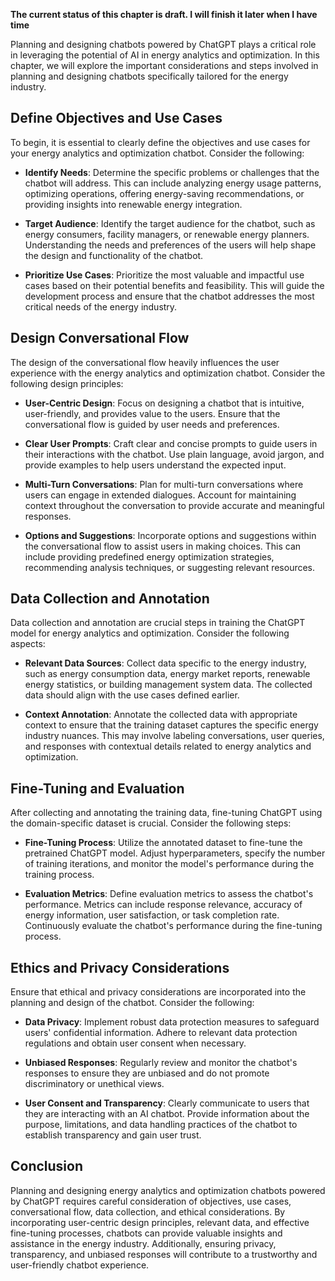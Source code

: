 **The current status of this chapter is draft. I will finish it later when I have time**

Planning and designing chatbots powered by ChatGPT plays a critical role in leveraging the potential of AI in energy analytics and optimization. In this chapter, we will explore the important considerations and steps involved in planning and designing chatbots specifically tailored for the energy industry.

**Define Objectives and Use Cases**
-----------------------------------

To begin, it is essential to clearly define the objectives and use cases for your energy analytics and optimization chatbot. Consider the following:

* **Identify Needs**: Determine the specific problems or challenges that the chatbot will address. This can include analyzing energy usage patterns, optimizing operations, offering energy-saving recommendations, or providing insights into renewable energy integration.

* **Target Audience**: Identify the target audience for the chatbot, such as energy consumers, facility managers, or renewable energy planners. Understanding the needs and preferences of the users will help shape the design and functionality of the chatbot.

* **Prioritize Use Cases**: Prioritize the most valuable and impactful use cases based on their potential benefits and feasibility. This will guide the development process and ensure that the chatbot addresses the most critical needs of the energy industry.

**Design Conversational Flow**
------------------------------

The design of the conversational flow heavily influences the user experience with the energy analytics and optimization chatbot. Consider the following design principles:

* **User-Centric Design**: Focus on designing a chatbot that is intuitive, user-friendly, and provides value to the users. Ensure that the conversational flow is guided by user needs and preferences.

* **Clear User Prompts**: Craft clear and concise prompts to guide users in their interactions with the chatbot. Use plain language, avoid jargon, and provide examples to help users understand the expected input.

* **Multi-Turn Conversations**: Plan for multi-turn conversations where users can engage in extended dialogues. Account for maintaining context throughout the conversation to provide accurate and meaningful responses.

* **Options and Suggestions**: Incorporate options and suggestions within the conversational flow to assist users in making choices. This can include providing predefined energy optimization strategies, recommending analysis techniques, or suggesting relevant resources.

**Data Collection and Annotation**
----------------------------------

Data collection and annotation are crucial steps in training the ChatGPT model for energy analytics and optimization. Consider the following aspects:

* **Relevant Data Sources**: Collect data specific to the energy industry, such as energy consumption data, energy market reports, renewable energy statistics, or building management system data. The collected data should align with the use cases defined earlier.

* **Context Annotation**: Annotate the collected data with appropriate context to ensure that the training dataset captures the specific energy industry nuances. This may involve labeling conversations, user queries, and responses with contextual details related to energy analytics and optimization.

**Fine-Tuning and Evaluation**
------------------------------

After collecting and annotating the training data, fine-tuning ChatGPT using the domain-specific dataset is crucial. Consider the following steps:

* **Fine-Tuning Process**: Utilize the annotated dataset to fine-tune the pretrained ChatGPT model. Adjust hyperparameters, specify the number of training iterations, and monitor the model's performance during the training process.

* **Evaluation Metrics**: Define evaluation metrics to assess the chatbot's performance. Metrics can include response relevance, accuracy of energy information, user satisfaction, or task completion rate. Continuously evaluate the chatbot's performance during the fine-tuning process.

**Ethics and Privacy Considerations**
-------------------------------------

Ensure that ethical and privacy considerations are incorporated into the planning and design of the chatbot. Consider the following:

* **Data Privacy**: Implement robust data protection measures to safeguard users' confidential information. Adhere to relevant data protection regulations and obtain user consent when necessary.

* **Unbiased Responses**: Regularly review and monitor the chatbot's responses to ensure they are unbiased and do not promote discriminatory or unethical views.

* **User Consent and Transparency**: Clearly communicate to users that they are interacting with an AI chatbot. Provide information about the purpose, limitations, and data handling practices of the chatbot to establish transparency and gain user trust.

**Conclusion**
--------------

Planning and designing energy analytics and optimization chatbots powered by ChatGPT requires careful consideration of objectives, use cases, conversational flow, data collection, and ethical considerations. By incorporating user-centric design principles, relevant data, and effective fine-tuning processes, chatbots can provide valuable insights and assistance in the energy industry. Additionally, ensuring privacy, transparency, and unbiased responses will contribute to a trustworthy and user-friendly chatbot experience.
